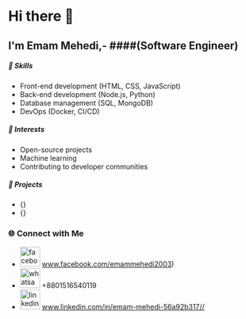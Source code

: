 # Hi there 👋
## I'm **Emam Mehedi**,- ####(Software Engineer)

##### 💼 Skills
- Front-end development (HTML, CSS, JavaScript)
- Back-end development (Node.js, Python)
- Database management (SQL, MongoDB)
- DevOps (Docker, CI/CD)

##### 🌟 Interests
- Open-source projects
- Machine learning
- Contributing to developer communities

##### 🚀 Projects
- {}
- {}


### 🌐 Connect with Me
- [<img src='https://cdn.jsdelivr.net/npm/simple-icons@3.0.1/icons/facebook.svg' alt='facebook' height='40'>](https://www.facebook.com/https://www.facebook.com/emammehedi2003)  www.facebook.com/emammehedi2003)
- [<img src='https://cdn.jsdelivr.net/npm/simple-icons@3.0.1/icons/whatsapp.svg' alt='whatsapp' height='40'>](+8801516540119) +8801516540119
- [<img src='https://cdn.jsdelivr.net/npm/simple-icons@3.0.1/icons/linkedin.svg' alt='linkedin' height='40'>](https://www.linkedin.com/in/https://www.linkedin.com/in/emam-mehedi-56a92b317//)  www.linkedin.com/in/emam-mehedi-56a92b317//
